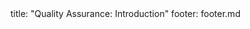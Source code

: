 <frontmatter>
title: "Quality Assurance: Introduction"
footer: footer.md
</frontmatter>

<include src="container-inPage-asFlat.md" boilerplate />